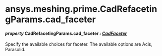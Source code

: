 # ansys.meshing.prime.CadRefacetingParams.cad_faceter

<a id="ansys.meshing.prime.CadRefacetingParams.cad_faceter"></a>

#### *property* CadRefacetingParams.cad_faceter *: [CadFaceter](ansys.meshing.prime.CadFaceter.md#ansys.meshing.prime.CadFaceter)*

Specify the available choices for faceter. The available options are Acis, Parasolid.

<!-- !! processed by numpydoc !! -->
